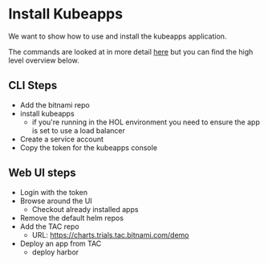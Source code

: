 # Install Kubeapps

We want to show how to use and install the kubeapps application.

The commands are looked at in more detail [here](install-kubeapps.sh) but you can find the high level overview below.

## CLI Steps

* Add the bitnami repo
* install kubeapps
  * if you're running in the HOL environment you need to ensure the app is set to use a load balancer
* Create a service account
* Copy the token for the kubeapps console

## Web UI steps

* Login with the token
* Browse around the UI
  * Checkout already installed apps
* Remove the default helm repos
* Add the TAC repo
  * URL: https://charts.trials.tac.bitnami.com/demo
* Deploy an app from TAC
  * deploy harbor
